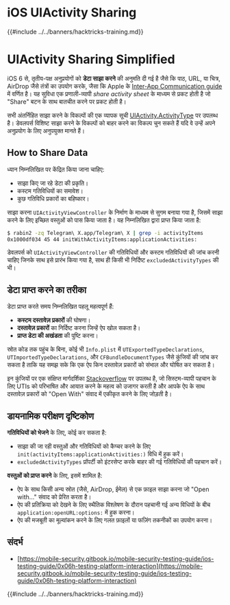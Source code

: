 # iOS UIActivity Sharing

{{#include ../../banners/hacktricks-training.md}}

# UIActivity Sharing Simplified

iOS 6 से, तृतीय-पक्ष अनुप्रयोगों को **डेटा साझा करने** की अनुमति दी गई है जैसे कि पाठ, URL, या चित्र, AirDrop जैसे तंत्रों का उपयोग करके, जैसा कि Apple के [Inter-App Communication guide](https://developer.apple.com/library/archive/documentation/iPhone/Conceptual/iPhoneOSProgrammingGuide/Inter-AppCommunication/Inter-AppCommunication.html#//apple_ref/doc/uid/TP40007072-CH6-SW3) में वर्णित है। यह सुविधा एक प्रणाली-व्यापी _share activity sheet_ के माध्यम से प्रकट होती है जो "Share" बटन के साथ बातचीत करने पर प्रकट होती है।

सभी अंतर्निहित साझा करने के विकल्पों की एक व्यापक सूची [UIActivity.ActivityType](https://developer.apple.com/documentation/uikit/uiactivity/activitytype) पर उपलब्ध है। डेवलपर्स विशिष्ट साझा करने के विकल्पों को बाहर करने का विकल्प चुन सकते हैं यदि वे उन्हें अपने अनुप्रयोग के लिए अनुपयुक्त मानते हैं।

## **How to Share Data**

ध्यान निम्नलिखित पर केंद्रित किया जाना चाहिए:

- साझा किए जा रहे डेटा की प्रकृति।
- कस्टम गतिविधियों का समावेश।
- कुछ गतिविधि प्रकारों का बहिष्कार।

साझा करना `UIActivityViewController` के निर्माण के माध्यम से सुगम बनाया गया है, जिसमें साझा करने के लिए इच्छित वस्तुओं को पास किया जाता है। यह निम्नलिखित द्वारा प्राप्त किया जाता है:
```bash
$ rabin2 -zq Telegram\ X.app/Telegram\ X | grep -i activityItems
0x1000df034 45 44 initWithActivityItems:applicationActivities:
```
डेवलपर्स को `UIActivityViewController` की गतिविधियों और कस्टम गतिविधियों की जांच करनी चाहिए जिनके साथ इसे प्रारंभ किया गया है, साथ ही किसी भी निर्दिष्ट `excludedActivityTypes` की भी।

## **डेटा प्राप्त करने का तरीका**

डेटा प्राप्त करते समय निम्नलिखित पहलू महत्वपूर्ण हैं:

- **कस्टम दस्तावेज़ प्रकारों** की घोषणा।
- **दस्तावेज़ प्रकारों** का निर्दिष्ट करना जिन्हें ऐप खोल सकता है।
- **प्राप्त डेटा की अखंडता** की पुष्टि करना।

स्रोत कोड तक पहुंच के बिना, कोई भी `Info.plist` में `UTExportedTypeDeclarations`, `UTImportedTypeDeclarations`, और `CFBundleDocumentTypes` जैसे कुंजियों की जांच कर सकता है ताकि यह समझ सके कि एक ऐप किन दस्तावेज़ प्रकारों को संभाल और घोषित कर सकता है।

इन कुंजियों पर एक संक्षिप्त मार्गदर्शिका [Stackoverflow](https://stackoverflow.com/questions/21937978/what-are-utimportedtypedeclarations-and-utexportedtypedeclarations-used-for-on-i) पर उपलब्ध है, जो सिस्टम-व्यापी पहचान के लिए UTIs को परिभाषित और आयात करने के महत्व को उजागर करती है और आपके ऐप के साथ दस्तावेज़ प्रकारों को "Open With" संवाद में एकीकृत करने के लिए जोड़ती है।

## डायनामिक परीक्षण दृष्टिकोण

**गतिविधियों को भेजने** के लिए, कोई कर सकता है:

- साझा की जा रही वस्तुओं और गतिविधियों को कैप्चर करने के लिए `init(activityItems:applicationActivities:)` विधि में हुक करें।
- `excludedActivityTypes` प्रॉपर्टी को इंटरसेप्ट करके बाहर की गई गतिविधियों की पहचान करें।

**वस्तुओं को प्राप्त करने** के लिए, इसमें शामिल है:

- ऐप के साथ किसी अन्य स्रोत (जैसे, AirDrop, ईमेल) से एक फ़ाइल साझा करना जो "Open with..." संवाद को प्रेरित करता है।
- ऐप की प्रतिक्रिया को देखने के लिए स्थैतिक विश्लेषण के दौरान पहचानी गई अन्य विधियों के बीच `application:openURL:options:` में हुक करना।
- ऐप की मजबूती का मूल्यांकन करने के लिए गलत फ़ाइलों या फज़िंग तकनीकों का उपयोग करना।

## संदर्भ

- [https://mobile-security.gitbook.io/mobile-security-testing-guide/ios-testing-guide/0x06h-testing-platform-interaction](https://mobile-security.gitbook.io/mobile-security-testing-guide/ios-testing-guide/0x06h-testing-platform-interaction)

{{#include ../../banners/hacktricks-training.md}}
